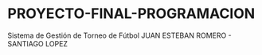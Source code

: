 # PROYECTO-FINAL-PROGRAMACION
Sistema de Gestión de Torneo de Fútbol  JUAN ESTEBAN ROMERO - SANTIAGO LOPEZ 
